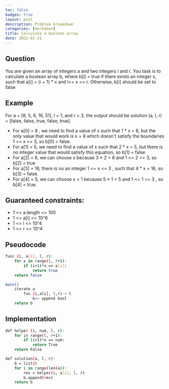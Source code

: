 ```yaml
---
toc: false
badges: true
layout: post
description: Problem breakdown 
categories: [markdown]
title: Calculate a boolean array 
date: 2022-01-21
---
```


## Question 

You are given an array of integers a and two integers l and r. You task is to calculate a boolean array b, where b[i] = true if there exists an integer x, such that a[i] = (i + 1) * x and l<= x <= r. Otherwise, b[i] should be set to false

## Example

For a = [8, 5, 6, 16, 51], l = 1, and r = 3, the output should be solution (a, l, r) = [false, false, true, false, true].
- For a[0] = 8 , we need to find a value of x such that 1 * x = 8, but the only value that would work is x = 8 which doesn't satisfy the boundaries 1 <= x <= 3, so b[0] = false.
- For a[1] = 5, we need to find a value of x such that 2 * x = 5, but there is no integer value that would satisfy this equation, so b[1] = false
- For a[2] = 6, we can choose x because 3 * 2 = 6 and 1 <= 2 <= 3, so b[2] = true
- For a[3] = 16, there is no an integer 1 <= x <= 3 , such that 4 * x = 16, so b[3] = false.
- For a[4] = 5, we can choose x = 1 because 5 * 1 = 5 and 1 <= 1 <= 3 , so b[4] = true.


## Guaranteed constraints:

- 1 <= a.length <= 100
- 1 <= a[i] <= 10^6
- 1 <= l <= 10^4
- 1 <= r <= 10^4

## Pseudocode

```sh
func (i, a[i], l, r):
    for x in range(l, r+1):
        if (i+1)*x == a[i]:
            return true
    return false

main()
    iterate a
        fun (i,ali], l,r)-> t
            b=> append bool
    return b
```

## Implementation

```sh
def helper (i, num, l, r):
    for in range(l, r+1):
        if (i+1)*x == num:
            return True
    return False

def solution(a, l, r):
    b = list()
    for i in range(len(a)):
        res = helper(i, a[i], l, r)
        b.append(res)
    return b
```
